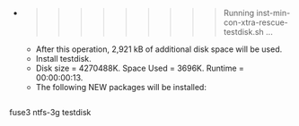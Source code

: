 * >>>>>>>>> Running inst-min-con-xtra-rescue-testdisk.sh ...
  * After this operation, 2,921 kB of additional disk space will be used.
  * Install testdisk.
  * Disk size = 4270488K. Space Used = 3696K. Runtime = 00:00:00:13.
  * The following NEW packages will be installed:
  ```bash
fuse3 ntfs-3g testdisk
  ```
